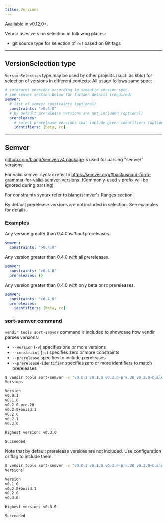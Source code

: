 ```yaml
---
title: Versions
---
```


Available in v0.12.0+.

Vendir uses version selection in following places:

- git source type for selection of `ref` based on Git tags

---
## VersionSelection type

`VersionSelection` type may be used by other projects (such as kbld) for selection of versions in different contexts. All usage follows same spec:

```yaml
# interpret versions according to semantic version spec.
# see semver section below for further details (required)
semver:
  # list of semver constraints (optional)
  constraints: ">0.4.0"
  # by default prerelease versions are not included (optional)
  prereleases:
    # select prerelease versions that include given identifiers (optional)
    identifiers: [beta, rc]
```

---
## Semver

[github.com/blang/semver/v4 package](https://github.com/blang/semver) is used for parsing "semver" versions.

For valid semver syntax refer to <https://semver.org/#backusnaur-form-grammar-for-valid-semver-versions>. (Commonly-used `v` prefix will be ignored during parsing)

For constraints syntax refer to [blang/semver's Ranges section](https://github.com/blang/semver#ranges).

By default prerelease versions are not included in selection. See examples for details.

### Examples

Any version greater than 0.4.0 _without_ prereleases.

```yaml
semver:
  constraints: ">0.4.0"
```

Any version greater than 0.4.0 _with_ all prereleases.

```yaml
semver:
  constraints: ">0.4.0"
  prereleases: {}
```

Any version greater than 0.4.0 _with_ only beta or rc prereleases.

```yaml
semver:
  constraints: ">0.4.0"
  prereleases:
    identifiers: [beta, rc]
```

### sort-semver command

`vendir tools sort-semver` command is included to showcase how vendir parses versions.

- `--version` (`-v`) specifies one or more versions
- `--constraint` (`-c`) specifies zero or more constraints
- `--prerelease` specifies to include prereleases
- `--prerelease-identifier` specifies zero or more identifiers to match prereleases

```bash
$ vendir tools sort-semver -v "v0.0.1 v0.1.0 v0.2.0-pre.20 v0.2.0+build.1 v0.2.1 v0.2.0 v0.3.0"
Versions

Version
v0.0.1
v0.1.0
v0.2.0-pre.20
v0.2.0+build.1
v0.2.0
v0.2.1
v0.3.0

Highest version: v0.3.0

Succeeded
```

Note that by default prerelease versions are not included. Use configuration or flag to include them.

```bash
$ vendir tools sort-semver -v "v0.0.1 v0.1.0 v0.2.0-pre.20 v0.2.0+build.1 v0.2.0 v0.3.0" -c ">=0.1.0"
Versions

Version
v0.1.0
v0.2.0+build.1
v0.2.0
v0.3.0

Highest version: v0.3.0

Succeeded
```
